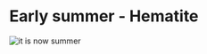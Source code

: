# Early summer - Hematite 

![it is now summer](https://dl.dropboxusercontent.com/s/02r6q1wws47hklc/2014-09-21%20at%208.17%20PM.png?dl=0)
